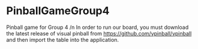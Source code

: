 # PinballGameGroup4
Pinball game for Group 4
/n
In order to run our board, you must download the latest release of visual pinball from https://github.com/vpinball/vpinball and then import the table into the application.
